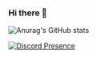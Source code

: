 ### Hi there 👋

![Anurag's GitHub stats](https://github-readme-stats.vercel.app/api?username=gulangich&show_icons=true&theme=blueberry)

[![Discord Presence](https://lanyard.cnrad.dev/api/700382292387954909)](https://discord.com/users/700382292387954909)
